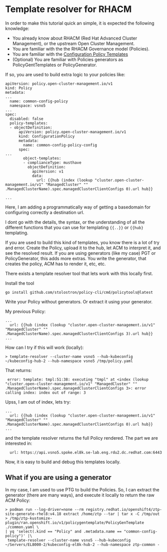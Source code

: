 # Template resolver for RHACM

In order to make this tutorial quick an simple, it is expected the following knowledge:
 * You already know about RHACM (Red Hat Advanced Cluster Management), or the upstream Open Cluster Management.
 * You are familiar with the the RHACM Governance model (Policies).
 * You are familiar with the [Configuration Policy Templates](https://docs.redhat.com/en/documentation/red_hat_advanced_cluster_management_for_kubernetes/2.14/html-single/governance/index#template-processing)
 * (Optional) You are familiar with Policies generators as PolicyGentTemplates or PolicyGenerator.
 
If so, you are used to build extra logic to your policies like:

```
apiVersion: policy.open-cluster-management.io/v1                               
kind: Policy                                                                   
metadata:                                                                      
...
  name: common-config-policy                                                   
  namespace: vsno5                                                                                                                                                                                                                                            
...
spec:                                                                          
  disabled: false                                                              
  policy-templates:                                                            
  - objectDefinition:                                                          
      apiVersion: policy.open-cluster-management.io/v1                         
      kind: ConfigurationPolicy                                                
      metadata:                                                                
        name: common-config-policy-config                                      
      spec:                                                                    
...
        object-templates:                                                      
        - complianceType: musthave                                             
          objectDefinition:                                                    
            apiVersion: v1                                                     
            data:                                                              
              url: {{hub (index (lookup "cluster.open-cluster-management.io/v1" "ManagedCluster" "" .ManagedClusterName).spec.managedClusterClientConfigs 0).url hub}} 
                  
...

```

Here, I am adding a programmatically way of getting a basedomain for configuring correctly a destination url.

I dont go with the details, the syntax, or the understanding of all the different functions that you can use for templating `{{..}}` or `{{hub}` templating. 

If you are used to build this kind of templates, you know there is a lot of try and error. Create the Policy, upload it to the hub, let ACM to interpret it, and see the resolved result. If you are using generators (like my case) PGT or PolicyGenerator, this adds more extras. You write the generator, that creates the policy, ACM has to render it, etc, etc.

There exists a template resolver tool that lets work with this locally first.

Install the tool

```
go install github.com/stolostron/policy-cli/cmd/policytools@latest
```

Write your Policy without generators. Or extract it using your generator.

My previous Policy:

```
...
  url: {{hub (index (lookup "cluster.open-cluster-management.io/v1" "ManagedCluster" "" .ManagedClusterName).spec.managedClusterClientConfigs 3).url hub}} 
...
```

How can I try if this will work (locally):

```
> template-resolver --cluster-name vsno5 --hub-kubeconfig ~/kubeconfig-hub-2 --hub-namespace vsno5 /tmp/policy.yaml 
```

That returns:

```
 error: template: tmpl:51:38: executing "tmpl" at <index (lookup "cluster.open-cluster-management.io/v1" "ManagedCluster" "" .ManagedClusterName).spec.managedClusterClientConfigs 3>: error calling index: index out of range: 3
```

Upss, I am out of index, lets try:

```
...
  url: {{hub (index (lookup "cluster.open-cluster-management.io/v1" "ManagedCluster" "" .ManagedClusterName).spec.managedClusterClientConfigs 0).url hub}} 
...
```

and the template resolver returns the full Policy rendered. The part we are interested in:

```
  url: https://api.vsno5.spoke.el8k.se-lab.eng.rdu2.dc.redhat.com:6443

```

Now, it is easy to build and debug this templates locally.

## What if you are using a generator

In my case, I am used to use PTG to build the Policies. So, I can extract the generator (there are many ways), and execute it locally to return the raw ACM Policy:

```
> podman run --log-driver=none --rm registry.redhat.io/openshift4/ztp-site-generate-rhel8:v4.18 extract /home/ztp --tar | tar x -C /tmp/out
> /tmp/ztp-kustomize-plugin/ran.openshift.io/v1/policygentemplate/PolicyGenTemplate ./common.yaml \
| yq 'select(.kind == "Policy" and .metadata.name == "common-config-policy")' |\
 template-resolver --cluster-name vsno5 --hub-kubeconfig ~/Servers/EL8000-2/kubeconfig-el8k-hub-2 --hub-namespace ztp-common -
```